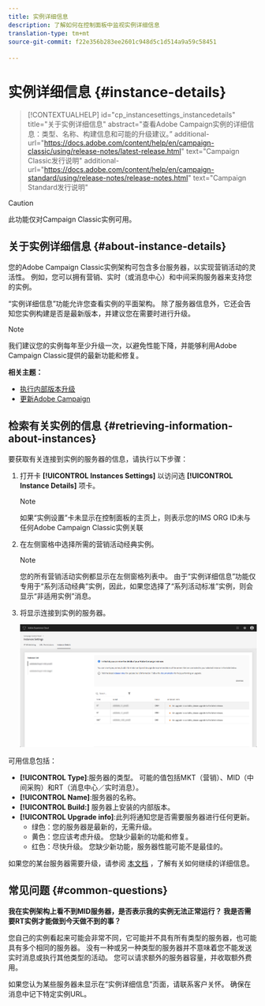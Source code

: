 ```yaml
---
title: 实例详细信息
description: 了解如何在控制面板中监视实例详细信息
translation-type: tm+mt
source-git-commit: f22e356b283ee2601c948d5c1d514a9a59c58451

---
```



# 实例详细信息 {#instance-details}

>[!CONTEXTUALHELP]
>id=&quot;cp_instancesettings_instancedetails&quot;
>title=&quot;关于实例详细信息&quot;
>abstract=&quot;查看Adobe Campaign实例的详细信息：类型、名称、构建信息和可能的升级建议。”
>additional-url=&quot;https://docs.adobe.com/content/help/en/campaign-classic/using/release-notes/latest-release.html&quot; text=&quot;Campaign Classic发行说明&quot;
>additional-url=&quot;https://docs.adobe.com/content/help/en/campaign-standard/using/release-notes/release-notes.html&quot; text=&quot;Campaign Standard发行说明&quot;

>[!CAUTION]
>
>此功能仅对Campaign Classic实例可用。

## 关于实例详细信息 {#about-instance-details}

您的Adobe Campaign Classic实例架构可包含多台服务器，以实现营销活动的灵活性。 例如，您可以拥有营销、实时（或消息中心）和中间采购服务器来支持您的实例。

“实例详细信息”功能允许您查看实例的平面架构。 除了服务器信息外，它还会告知您实例构建是否是最新版本，并建议您在需要时进行升级。

>[!NOTE]
>
>我们建议您的实例每年至少升级一次，以避免性能下降，并能够利用Adobe Campaign Classic提供的最新功能和修复。

**相关主题：**

* [执行内部版本升级](https://docs.campaign.adobe.com/doc/AC/getting_started/EN/buildUpgrade.html)
* [更新Adobe Campaign](https://docs.campaign.adobe.com/doc/AC/en/PRO_Updating_Adobe_Campaign_Introduction.html)

## 检索有关实例的信息 {#retrieving-information-about-instances}

要获取有关连接到实例的服务器的信息，请执行以下步骤：

1. 打开卡 **[!UICONTROL Instances Settings]** 以访问选 **[!UICONTROL Instance Details]** 项卡。

   >[!NOTE]
   >
   >如果“实例设置”卡未显示在控制面板的主页上，则表示您的IMS ORG ID未与任何Adobe Campaign Classic实例关联

1. 在左侧窗格中选择所需的营销活动经典实例。

   >[!NOTE]
   >
   >您的所有营销活动实例都显示在左侧窗格列表中。 由于“实例详细信息”功能仅专用于“系列活动经典”实例，因此，如果您选择了“系列活动标准”实例，则会显示“非适用实例”消息。

1. 将显示连接到实例的服务器。

   ![](assets/instance_details.png)

可用信息包括：

* **[!UICONTROL Type]**:服务器的类型。 可能的值包括MKT（营销）、MID（中间采购）和RT（消息中心／实时消息）。
* **[!UICONTROL Name]**:服务器的名称。
* **[!UICONTROL Build:]** 服务器上安装的内部版本。
* **[!UICONTROL Upgrade info]**:此列将通知您是否需要服务器进行任何更新。
   * 绿色：您的服务器是最新的，无需升级。
   * 黄色：您应该考虑升级。 您缺少最新的功能和修复。
   * 红色：尽快升级。 您缺少新功能，服务器性能可能不是最佳的。

如果您的某台服务器需要升级，请参阅 [本文档](https://docs.campaign.adobe.com/doc/AC/getting_started/EN/buildUpgrade.html) ，了解有关如何继续的详细信息。

## 常见问题 {#common-questions}

**我在实例架构上看不到MID服务器，是否表示我的实例无法正常运行？ 我是否需要RT实例才能做到今天做不到的事？**

您自己的实例看起来可能会非常不同，它可能并不具有所有类型的服务器，也可能具有多个相同的服务器。 没有一种或另一种类型的服务器并不意味着您不能发送实时消息或执行其他类型的活动。 您可以请求额外的服务器容量，并收取额外费用。

如果您认为某些服务器未显示在“实例详细信息”页面，请联系客户关怀。 确保在消息中记下特定实例URL。
